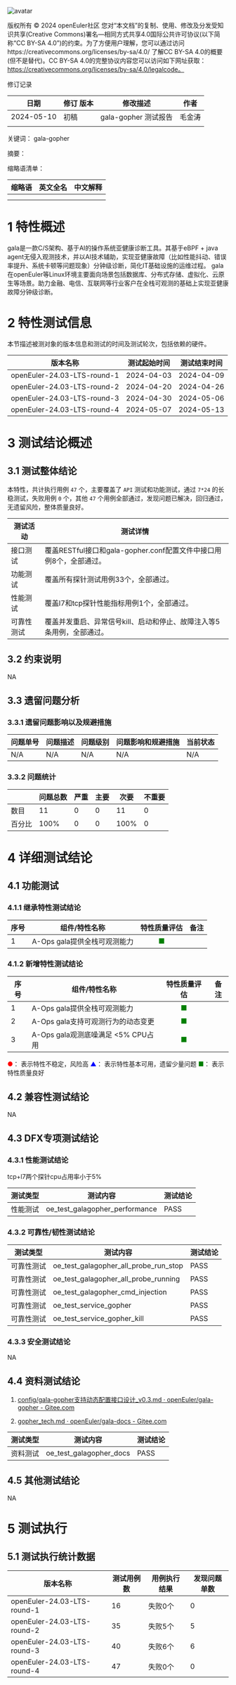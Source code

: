 ![avatar](../../images/openEuler.png)

版权所有 © 2024  openEuler社区
 您对“本文档”的复制、使用、修改及分发受知识共享(Creative Commons)署名—相同方式共享4.0国际公共许可协议(以下简称“CC BY-SA 4.0”)的约束。为了方便用户理解，您可以通过访问https://creativecommons.org/licenses/by-sa/4.0/ 了解CC BY-SA 4.0的概要 (但不是替代)。CC BY-SA 4.0的完整协议内容您可以访问如下网址获取：https://creativecommons.org/licenses/by-sa/4.0/legalcode。

修订记录

| 日期 | 修订   版本 | 修改描述 | 作者 |
| ---- | ----------- | -------- | ---- |
|2024-05-10|初稿|gala-gopher 测试报告|毛金涛|
|      |             |          |      |

关键词： gala-gopher

摘要：


缩略语清单：

| 缩略语 | 英文全名 | 中文解释 |
| ------ | -------- | -------- |
|        |          |          |
|        |          |          |

# 1     特性概述

gala是一款C/S架构、基于AI的操作系统亚健康诊断工具。其基于eBPF + java agent无侵入观测技术，并以AI技术辅助，实现亚健康故障（比如性能抖动、错误率提升、系统卡顿等问题现象）分钟级诊断，简化IT基础设施的运维过程。
gala在openEuler等Linux环境主要面向场景包括数据库、分布式存储、虚拟化、云原生等场景。助力金融、电信、互联网等行业客户在全栈可观测的基础上实现亚健康故障分钟级诊断。

# 2     特性测试信息

本节描述被测对象的版本信息和测试的时间及测试轮次，包括依赖的硬件。

| 版本名称 | 测试起始时间 | 测试结束时间 |
| -------- | ------------ | ------------ |
|openEuler-24.03-LTS-round-1|2024-04-03|2024-04-09|
|openEuler-24.03-LTS-round-2|2024-04-20|2024-04-26|
|openEuler-24.03-LTS-round-3|2024-04-30|2024-05-06|
|openEuler-24.03-LTS-round-4|2024-05-07|2024-05-13|

# 3     测试结论概述

## 3.1   测试整体结论

本特性，共计执行用例 `47` 个，主要覆盖了 `API` 测试和功能测试，通过 `7*24` 的长稳测试，失败用例 `0` 个，其他 `47` 个用例全部通过，发现问题已解决，回归通过，无遗留风险，整体质量良好。

| 测试活动   | 测试详情                                                     |
| ---------- | ------------------------------------------------------------ |
| 接口测试   | 覆盖RESTful接口和gala-gopher.conf配置文件中接口用例8个，全部通过。 |
| 功能测试   | 覆盖所有探针测试用例33个，全部通过。                         |
| 性能测试   | 覆盖l7和tcp探针性能指标用例1个，全部通过。                   |
| 可靠性测试 | 覆盖并发重启、异常信号kill、启动和停止、故障注入等5条用例，全部通过。 |


## 3.2   约束说明

NA

## 3.3   遗留问题分析

### 3.3.1 遗留问题影响以及规避措施

| 问题单号 | 问题描述 | 问题级别 | 问题影响和规避措施 | 当前状态 |
| -------- | -------- | -------- | ------------------ | -------- |
| N/A      | N/A      | N/A      | N/A                | N/A      |

### 3.3.2 问题统计

|        | 问题总数 | 严重 | 主要 | 次要 | 不重要 |
| ------ | -------- | ---- | ---- | ---- | ------ |
| 数目   |    11    | 0     |   0   |   11   |  0      |
| 百分比 |     100%     |   0   |  0    |   100%   |    0    |

# 4 详细测试结论

## 4.1 功能测试

### 4.1.1 继承特性测试结论
| 序号 | 组件/特性名称 | 特性质量评估 | 备注 |
| --- | ----------- | :--------: | --- |
| 1|A-Ops gala提供全栈可观测能力 | <font color=green>■</font> |   |

### 4.1.2 新增特性测试结论

| 序号 | 组件/特性名称 | 特性质量评估 | 备注 |
| --- | ----------- | :--------: | --- |
| 1|A-Ops gala提供全栈可观测能力 | <font color=green>■</font> |   |
| 2|A-Ops gala支持可观测行为的动态变更 | <font color=green>■</font> |   |
| 3|A-Ops gala观测底噪满足 <5% CPU占用 | <font color=green>■</font> |   |

<font color=red>●</font>： 表示特性不稳定，风险高
<font color=blue>▲</font>： 表示特性基本可用，遗留少量问题
<font color=green>■</font>： 表示特性质量良好

## 4.2 兼容性测试结论

NA

## 4.3 DFX专项测试结论

### 4.3.1 性能测试结论

 tcp+l7两个探针cpu占用率小于5% 

| 测试类型 | 测试内容 | 测试结论 |
| -------- | ------------------------------ | -------- |
| 性能测试 | oe_test_galagopher_performance | PASS     |

### 4.3.2 可靠性/韧性测试结论

| 测试类型 | 测试内容 | 测试结论 |
| ---------- | ------------------------------------- | -------- |
| 可靠性测试 | oe_test_galagopher_all_probe_run_stop | PASS     |
| 可靠性测试 | oe_test_galagopher_all_probe_running  | PASS     |
| 可靠性测试 | oe_test_galagopher_cmd_injection      | PASS     |
| 可靠性测试 | oe_test_service_gopher                | PASS     |
| 可靠性测试 | oe_test_service_gopher_kill           | PASS     |

### 4.3.3 安全测试结论

NA

## 4.4 资料测试结论
1. [config/gala-gopher支持动态配置接口设计_v0.3.md · openEuler/gala-gopher - Gitee.com](https://gitee.com/openeuler/gala-gopher/blob/dev/config/gala-gopher支持动态配置接口设计_v0.3.md)

2. [gopher_tech.md · openEuler/gala-docs - Gitee.com](https://gitee.com/openeuler/gala-docs/blob/master/gopher_tech.md)

| 测试类型 | 测试内容 | 测试结论 |
   | -------- | ----------------------- | -------- |
   | 资料测试 | oe_test_galagopher_docs | PASS     |

## 4.5 其他测试结论

NA

# 5     测试执行

## 5.1   测试执行统计数据


| 版本名称 | 测试用例数 | 用例执行结果 | 发现问题单数 |
| -------- | ---------- | ------------ | ------------ |
| openEuler-24.03-LTS-round-1        |     16     |      失败0个        |      0        |
| openEuler-24.03-LTS-round-2        |     35     |      失败5个        |      5        |
| openEuler-24.03-LTS-round-3        |     40     |      失败6个        |      6        |
| openEuler-24.03-LTS-round-4        |     47     |      失败0个        |      0        |